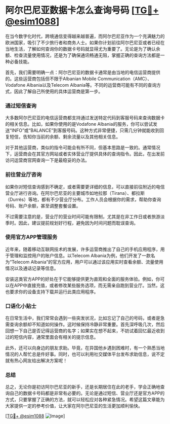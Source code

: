 # 阿尔巴尼亚数据卡怎么查询号码 [[TG💪+ @esim1088](https://t.me/s/esim1088)]

在当今数字化时代，跨境通信变得越来越普遍，而阿尔巴尼亚作为一个充满魅力的欧洲国家，吸引了不少旅行者和商务人士。如果你计划前往阿尔巴尼亚或者已经在当地生活，了解如何查询你的数据卡号码就显得尤为重要了。无论是为了确认余额、检查流量使用情况，还是为了确保通讯畅通无阻，掌握正确的查询方法都是一种必备技能。

首先，我们需要明确一点：阿尔巴尼亚的数据卡通常是由当地的电信运营商提供的。这些运营商包括但不限于Albanian Mobile Communication（AMC）、Vodafone Albania以及Telecom Albania等。不同的运营商可能有不同的查询方式，因此了解自己所使用的具体运营商是第一步。

### 通过短信查询

大多数阿尔巴尼亚的电信运营商都支持通过发送特定代码到客服号码来查询数据卡的相关信息。比如，如果你使用的是Vodafone Albania的服务，你可以尝试发送“INFO”或“BALANCE”到客服号码。这种方式非常便捷，只需几分钟就能收到回复短信，告知你当前的余额、剩余流量以及其他相关信息。

对于其他运营商，类似的指令可能会有所不同，但基本思路是一致的。通常情况下，运营商会在其官方网站或者实体营业厅提供具体的查询指令。因此，在出发前访问运营商官网查询一下是最稳妥的办法。

### 前往营业厅咨询

如果你对短信查询感到不确定，或者需要更详细的信息，可以直接前往附近的电信营业厅进行咨询。在阿尔巴尼亚的主要城市如地拉那（Tirana）、都拉斯（Durrës）等地，都有不少营业厅分布。工作人员会根据你的需求，帮助你查询号码、账户余额，甚至调整套餐设置。

不过需要注意的是，营业厅的营业时间可能有限制，尤其是在非工作日或者旅游淡季时。因此，建议提前规划好行程，避免因为时间问题而耽误查询。

### 使用官方APP管理服务

近年来，随着移动互联网技术的发展，许多运营商推出了自己的手机应用程序，用于管理和监控用户的账户信息。以Telecom Albania为例，他们开发了一款名为“Telecom Albania”的官方应用，用户可以通过该应用实时查看余额、流量使用情况以及通话记录等信息。

安装这类官方APP的好处在于它能够提供更为直观和全面的服务体验。例如，你可以在APP中直接充值，或者修改某些服务选项，而无需亲自跑到营业厅。当然，这也要求你的设备支持下载并运行此类应用程序。

### 口语化小贴士

在日常生活中，我们常常会遇到一些突发状况，比如忘记了自己的号码，或者是急需查询余额却不知道如何操作。这时候保持冷静非常重要。首先深呼吸几次，然后回想一下自己是否记得运营商的名字；如果实在想不起来，不妨试着回忆最近收到过的短信内容，通常里面会有相关的提示信息。

此外，还可以向身边的朋友求助。毕竟，在异国他乡遇到困难时，有一个熟悉当地情况的人帮忙总是件好事。同时，也可以利用社交媒体平台发布求助信息，说不定就有热心网友给出解决方案呢！

### 总结

总之，无论你是初访阿尔巴尼亚的新手，还是长期居住在此的老手，学会正确地查询自己的数据卡号码都是非常有必要的。无论是通过短信、营业厅还是官方APP的方式，只要掌握了正确的方法，就可以轻松应对各种紧急情况。希望这篇文章能为大家提供一定的参考价值，让大家在阿尔巴尼亚的生活更加顺利愉快。

[[TG💪+ @esim1088](https://t.me/s/esim1088) ![Image](https://i.postimg.cc/4NQfJmqS/Snipaste-2025-05-13-00-14-12.png)]